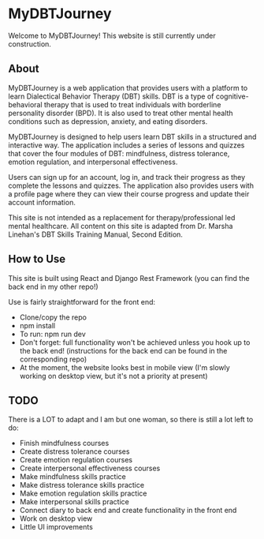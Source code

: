 # MyDBTJourney
Welcome to MyDBTJourney!
This website is still currently under construction.

## About
MyDBTJourney is a web application that provides users with a platform to learn Dialectical Behavior Therapy (DBT) skills. DBT is a type of cognitive-behavioral therapy that is used to treat individuals with borderline personality disorder (BPD). It is also used to treat other mental health conditions such as depression, anxiety, and eating disorders.

MyDBTJourney is designed to help users learn DBT skills in a structured and interactive way. The application includes a series of lessons and quizzes that cover the four modules of DBT: mindfulness, distress tolerance, emotion regulation, and interpersonal effectiveness.

Users can sign up for an account, log in, and track their progress as they complete the lessons and quizzes. The application also provides users with a profile page where they can view their course progress and update their account information.

This site is not intended as a replacement for therapy/professional led mental healthcare. All content on this site is adapted from Dr. Marsha Linehan's DBT Skills Training Manual, Second Edition.

## How to Use
This site is built using React and Django Rest Framework (you can find the back end in my other repo!)

Use is fairly straightforward for the front end:
- Clone/copy the repo
- npm install
- To run: npm run dev
- Don't forget: full functionality won't be achieved unless you hook up to the back end! (instructions for the back end can be found in the corresponding repo)
- At the moment, the website looks best in mobile view (I'm slowly working on desktop view, but it's not a priority at present)

## TODO
There is a LOT to adapt and I am but one woman, so there is still a lot left to do:
- Finish mindfulness courses
- Create distress tolerance courses
- Create emotion regulation courses
- Create interpersonal effectiveness courses
- Make mindfulness skills practice
- Make distress tolerance skills practice
- Make emotion regulation skills practice
- Make interpersonal skills practice
- Connect diary to back end and create functionality in the front end
- Work on desktop view
- Little UI improvements
